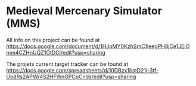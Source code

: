 # Medieval Mercenary Simulator (MMS)

All info on this project can be found at
https://docs.google.com/document/d/1HJpMY0KzhSmCXeegPH8jCe1JEiOmm4CZHnUQZ1OtDCI/edit?usp=sharing

The projets current target tracker can be found at
https://docs.google.com/spreadsheets/d/10DBzx1bstD21j-3tf-UodRs2APWr4S2HFWnGPCpCnds/edit?usp=sharing
